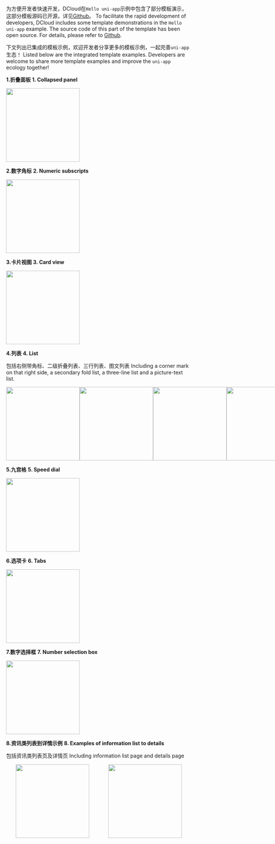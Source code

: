 
为方便开发者快速开发，DCloud在```Hello uni-app```示例中包含了部分模板演示，这部分模板源码已开源，详见[Github](https://github.com/dcloudio/uni-app/tree/master/examples/hello-uniapp/pages/template)。
To facilitate the rapid development of developers, DCloud includes some template demonstrations in the `Hello uni-app` example. The source code of this part of the template has been open source. For details, please refer to [Github](https://github.com/dcloudio/uni-app/tree/master/examples/hello-uniapp/pages/template).

下文列出已集成的模板示例，欢迎开发者分享更多的模板示例，一起完善```uni-app```生态！
Listed below are the integrated template examples. Developers are welcome to share more template examples and improve the `uni-app` ecology together!

**1.折叠面板**
**1. Collapsed panel**

<img src="//img.cdn.aliyun.dcloud.net.cn/guide/uniapp/template-01.jpg" width="200"/>

**2.数字角标**
**2. Numeric subscripts**

<img src="//img.cdn.aliyun.dcloud.net.cn/guide/uniapp/template-02.jpg" width="200"/>

**3.卡片视图**
**3. Card view**

<img src="//img.cdn.aliyun.dcloud.net.cn/guide/uniapp/template-03.jpg" width="200"/>

**4.列表**
**4. List**

包括右侧带角标、二级折叠列表、三行列表、图文列表
Including a corner mark on that right side, a secondary fold list, a three-line list and a picture-text list.

<div style="display:flex;justify-content: space-around;">
	<div style="display:flex;align-items: center;flex-direction: column;">
		<img src="//img.cdn.aliyun.dcloud.net.cn/guide/uniapp/template-04.jpg" width="200"/>
	</div>
	<div style="display:flex;align-items: center;flex-direction: column;">
		<img src="//img.cdn.aliyun.dcloud.net.cn/guide/uniapp/template-05.jpg" width="200"/>
	</div>
	<div style="display:flex;align-items: center;flex-direction: column;">
		<img src="//img.cdn.aliyun.dcloud.net.cn/guide/uniapp/template-06.jpg" width="200"/>
	</div>
	<div style="display:flex;align-items: center;flex-direction: column;">
		<img src="//img.cdn.aliyun.dcloud.net.cn/guide/uniapp/template-07.jpg" width="200"/>
	</div>
</div>

**5.九宫格**
**5. Speed dial**

<img src="//img.cdn.aliyun.dcloud.net.cn/guide/uniapp/template-08.jpg" width="200"/>

**6.选项卡**
**6. Tabs**

<img src="//img.cdn.aliyun.dcloud.net.cn/guide/uniapp/template-09.jpg" width="200"/>

**7.数字选择框**
**7. Number selection box**

<img src="//img.cdn.aliyun.dcloud.net.cn/guide/uniapp/template-10.jpg" width="200"/>

**8.资讯类列表到详情示例**
**8. Examples of information list to details**

包括资讯类列表页及详情页
Including information list page and details page

<div style="display:flex;justify-content: space-around;">
	<div style="display:flex;align-items: center;flex-direction: column;">
		<img src="//img.cdn.aliyun.dcloud.net.cn/guide/uniapp/template-11.jpg" width="200"/>
	</div>
	<div style="display:flex;align-items: center;flex-direction: column;">
		<img src="//img.cdn.aliyun.dcloud.net.cn/guide/uniapp/template-12.jpg" width="200"/>
	</div>
</div>

